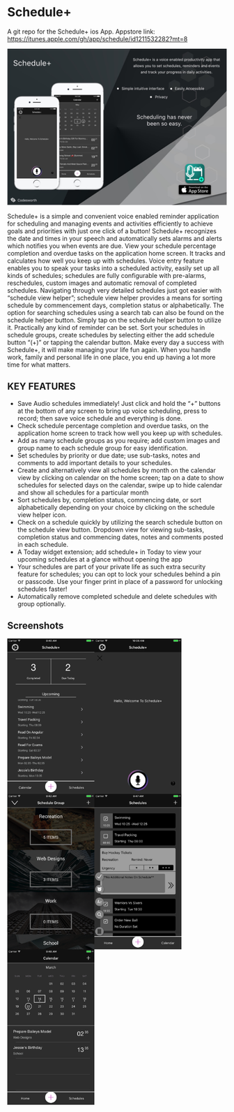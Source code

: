 # Schedule+
A git repo for the Schedule+ ios App. Appstore link:  https://itunes.apple.com/gh/app/schedule/id1211532282?mt=8

![Promo Image](https://github.com/codesworth/Schedule-/blob/master/snapshots/promo.jpeg)

Schedule+ is a simple and convenient voice enabled reminder application for scheduling and managing events and activities efficiently to achieve goals and priorities with just one click of a button!
Schedule+ recognizes the date and times in your speech and automatically sets alarms and alerts which notifies you when events are due.
View your schedule percentage completion and overdue tasks on the application home screen. It tracks and calculates how well you keep up with schedules. Voice entry feature enables you to speak your tasks into a scheduled activity, easily set up all kinds of schedules; schedules are fully configurable with pre-alarms, reschedules, custom images and automatic removal of completed schedules.
Navigating through very detailed schedules just got easier with “schedule view helper”; schedule view helper provides a means for sorting schedule by commencement days, completion status or alphabetically. The option for searching schedules using a search tab can also be found on the schedule helper button. Simply tap on the schedule helper button to utilize it. 
Practically any kind of reminder can be set. Sort your schedules in schedule groups, create schedules by selecting either the add schedule button “(+)” or tapping the calendar button.
Make every day a success with Schedule+, it will make managing your life fun again. When you handle work, family and personal life in one place, you end up having a lot more time for what matters.
 
## KEY FEATURES
- Save Audio schedules immediately! Just click and hold the “+” buttons at the bottom of any screen to bring up voice scheduling, press to record; then save voice schedule and everything is done.
- Check schedule percentage completion and overdue tasks, on the application home screen to track how well you keep up with schedules.
- Add as many schedule groups as you require; add custom images and group name to each schedule group for easy identification.
- Set schedules by priority or due date; use sub-tasks, notes and comments to add important details to your schedules.
- Create and alternatively view all schedules by month on the calendar view by clicking on calendar on the home screen; tap on a date to show schedules for selected days on the calendar, swipe up to hide calendar and show all schedules for a particular month
- Sort schedules by, completion status, commencing date, or sort alphabetically depending on your choice by clicking on the schedule view helper icon.
- Check on a schedule quickly by utilizing the search schedule button on the schedule view button. Dropdown view for viewing sub-tasks, completion status and commencing dates, notes and comments posted in each schedule.
-  A Today widget extension;  add schedule+  in Today to view your upcoming schedules at a glance without opening the app
- Your schedules are part of your private life as such extra security feature for schedules; you can opt to lock your schedules behind a pin or passcode.  Use your finger print in place of a password for unlocking schedules faster!
- Automatically remove completed schedule and delete schedules with group optionally.

## Screenshots
<img align="left" width="200" height="356" src="https://github.com/codesworth/Schedule-/blob/master/snapshots/1242x2208bb.png"> 
<img align="left" width="200" height="356" src="https://github.com/codesworth/Schedule-/blob/master/snapshots/1242x2208bb%20(1).png"> 
<img align="left" width="200" height="356" src="https://github.com/codesworth/Schedule-/blob/master/snapshots/1242x2208bb%20(2).png"> 
<img align="left" width="200" height="356" src="https://github.com/codesworth/Schedule-/blob/master/snapshots/1242x2208bb%20(3).png"> 
<img align="left" width="200" height="356" src="https://github.com/codesworth/Schedule-/blob/master/snapshots/1242x2208bb%20(4).png"> 

[logo1]: https://github.com/codesworth/Schedule-/blob/master/snapshots/1242x2208bb.png 
[logo2]: https://github.com/codesworth/Schedule-/blob/master/snapshots/1242x2208bb.png 
[logo3]: https://github.com/codesworth/Schedule-/blob/master/snapshots/1242x2208bb%20(2).png
[logo4]: https://github.com/codesworth/Schedule-/blob/master/snapshots/1242x2208bb%20(3).png
[logo5]: https://github.com/codesworth/Schedule-/blob/master/snapshots/1242x2208bb%20(4).png
